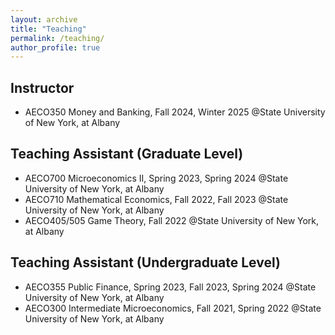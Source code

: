 ```yaml
---
layout: archive
title: "Teaching"
permalink: /teaching/
author_profile: true
---
```


## ​Instructor
* AECO350 Money and Banking, Fall 2024, Winter 2025 @​State University of New York, at Albany

## Teaching Assistant (Graduate Level)
* AECO700 Microeconomics II, Spring 2023, Spring 2024 @​State University of New York, at Albany
* AECO710 Mathematical Economics, Fall 2022, Fall 2023 @​State University of New York, at Albany
* AECO405/505 Game Theory, Fall 2022 @​State University of New York, at Albany

## Teaching Assistant (Undergraduate Level)
* AECO355 Public Finance, Spring 2023, Fall 2023, Spring 2024 @​State University of New York, at Albany
* AECO300 Intermediate Microeconomics, Fall 2021, Spring 2022 @​State University of New York, at Albany
